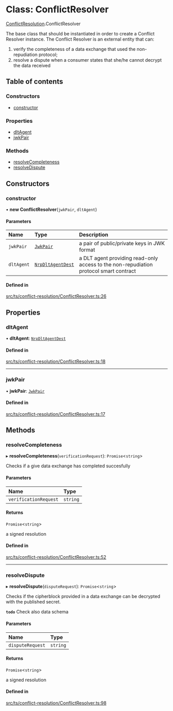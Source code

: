 # Class: ConflictResolver

[ConflictResolution](../modules/ConflictResolution.md).ConflictResolver

The base class that should be instantiated in order to create a Conflict Resolver instance.
The Conflict Resolver is an external entity that can:
 1. verify the completeness of a data exchange that used the non-repudiation protocol;
 2. resolve a dispute when a consumer states that she/he cannot decrypt the data received

## Table of contents

### Constructors

- [constructor](ConflictResolution.ConflictResolver.md#constructor)

### Properties

- [dltAgent](ConflictResolution.ConflictResolver.md#dltagent)
- [jwkPair](ConflictResolution.ConflictResolver.md#jwkpair)

### Methods

- [resolveCompleteness](ConflictResolution.ConflictResolver.md#resolvecompleteness)
- [resolveDispute](ConflictResolution.ConflictResolver.md#resolvedispute)

## Constructors

### constructor

• **new ConflictResolver**(`jwkPair`, `dltAgent`)

#### Parameters

| Name | Type | Description |
| :------ | :------ | :------ |
| `jwkPair` | [`JwkPair`](../interfaces/JwkPair.md) | a pair of public/private keys in JWK format |
| `dltAgent` | [`NrpDltAgentDest`](../interfaces/Signers.NrpDltAgentDest.md) | a DLT agent providing read-only access to the non-repudiation protocol smart contract |

#### Defined in

[src/ts/conflict-resolution/ConflictResolver.ts:26](https://gitlab.com/i3-market/code/wp3/t3.2/conflict-resolution/non-repudiation-library/-/blob/fe6e4da/src/ts/conflict-resolution/ConflictResolver.ts#L26)

## Properties

### dltAgent

• **dltAgent**: [`NrpDltAgentDest`](../interfaces/Signers.NrpDltAgentDest.md)

#### Defined in

[src/ts/conflict-resolution/ConflictResolver.ts:18](https://gitlab.com/i3-market/code/wp3/t3.2/conflict-resolution/non-repudiation-library/-/blob/fe6e4da/src/ts/conflict-resolution/ConflictResolver.ts#L18)

___

### jwkPair

• **jwkPair**: [`JwkPair`](../interfaces/JwkPair.md)

#### Defined in

[src/ts/conflict-resolution/ConflictResolver.ts:17](https://gitlab.com/i3-market/code/wp3/t3.2/conflict-resolution/non-repudiation-library/-/blob/fe6e4da/src/ts/conflict-resolution/ConflictResolver.ts#L17)

## Methods

### resolveCompleteness

▸ **resolveCompleteness**(`verificationRequest`): `Promise`<`string`\>

Checks if a give data exchange has completed succesfully

#### Parameters

| Name | Type |
| :------ | :------ |
| `verificationRequest` | `string` |

#### Returns

`Promise`<`string`\>

a signed resolution

#### Defined in

[src/ts/conflict-resolution/ConflictResolver.ts:52](https://gitlab.com/i3-market/code/wp3/t3.2/conflict-resolution/non-repudiation-library/-/blob/fe6e4da/src/ts/conflict-resolution/ConflictResolver.ts#L52)

___

### resolveDispute

▸ **resolveDispute**(`disputeRequest`): `Promise`<`string`\>

Checks if the cipherblock provided in a data exchange can be decrypted
with the published secret.

**`todo`** Check also data schema

#### Parameters

| Name | Type |
| :------ | :------ |
| `disputeRequest` | `string` |

#### Returns

`Promise`<`string`\>

a signed resolution

#### Defined in

[src/ts/conflict-resolution/ConflictResolver.ts:98](https://gitlab.com/i3-market/code/wp3/t3.2/conflict-resolution/non-repudiation-library/-/blob/fe6e4da/src/ts/conflict-resolution/ConflictResolver.ts#L98)
